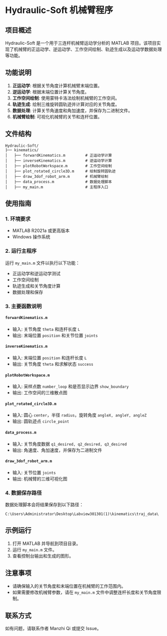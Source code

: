 # Hydraulic-Soft 机械臂程序

## 项目概述
Hydraulic-Soft 是一个用于三连杆机械臂运动学分析的 MATLAB 项目。该项目实现了机械臂的正运动学、逆运动学、工作空间绘制、轨迹生成以及运动学数据处理等功能。

## 功能说明
1. **正运动学**: 根据关节角度计算机械臂末端位置。
2. **逆运动学**: 根据末端位置计算关节角度。
3. **工作空间绘制**: 使用蒙特卡洛法绘制机械臂的工作空间。
4. **轨迹生成**: 绘制三维旋转圆轨迹并计算对应的关节角度。
5. **数据处理**: 计算关节角速度和角加速度，并保存为二进制文件。
6. **机械臂绘制**: 可视化机械臂的关节和连杆位置。

## 文件结构
```
Hydraulic-Soft/
├── kinematics/
│   ├── forwardKinematics.m         # 正运动学计算
│   ├── inverseKinematics.m         # 逆运动学计算
│   ├── plotRobotWorkspace.m        # 工作空间绘制
│   ├── plot_rotated_circle3D.m     # 绘制旋转圆轨迹
│   ├── draw_3dof_robot_arm.m       # 机械臂绘制
│   ├── data_process.m              # 数据处理脚本
│   ├── my_main.m                   # 主程序入口
```

## 使用指南
### 1. 环境要求
- MATLAB R2021a 或更高版本
- Windows 操作系统

### 2. 运行主程序
运行 `my_main.m` 文件以执行以下功能：
- 正运动学和逆运动学测试
- 工作空间绘制
- 轨迹生成和关节角度计算
- 数据处理和保存

### 3. 主要函数说明
#### `forwardKinematics.m`
- 输入: 关节角度 `theta` 和连杆长度 `L`
- 输出: 末端位置 `position` 和关节位置 `joints`

#### `inverseKinematics.m`
- 输入: 末端位置 `position` 和连杆长度 `L`
- 输出: 关节角度 `theta` 和求解状态 `success`

#### `plotRobotWorkspace.m`
- 输入: 采样点数 `number_loop` 和是否显示边界 `show_boundary`
- 输出: 工作空间的三维散点图

#### `plot_rotated_circle3D.m`
- 输入: 圆心 `center`，半径 `radius`，旋转角度 `angleX, angleY, angleZ`
- 输出: 圆轨迹点 `circle_point`

#### `data_process.m`
- 输入: 关节角度数据 `q1_desired, q2_desired, q3_desired`
- 输出: 角速度、角加速度，并保存为二进制文件

#### `draw_3dof_robot_arm.m`
- 输入: 关节位置 `joints`
- 输出: 机械臂的三维可视化图

### 4. 数据保存路径
数据处理脚本会将结果保存到以下路径：
```
C:\Users\Administrator\Desktop\Labview301301(1)\kinematics\traj_data\
```

## 示例运行
1. 打开 MATLAB 并导航到项目目录。
2. 运行 `my_main.m` 文件。
3. 查看控制台输出和生成的图形。

## 注意事项
- 请确保输入的关节角度和末端位置在机械臂的工作范围内。
- 如果需要修改机械臂参数，请在 `my_main.m` 文件中调整连杆长度和关节角度限制。

## 联系方式
如有问题，请联系作者 Manzhi Qi 或提交 Issue。